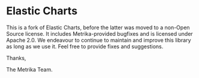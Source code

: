 # Elastic Charts

This is a fork of Elastic Charts, before the latter was moved to a non-Open Source license. It includes Metrika-provided bugfixes and is licensed under Apache 2.0. We endeavour to continue to maintain and improve this library as long as we use it. Feel free to provide fixes and suggestions.


Thanks,

The Metrika Team.
